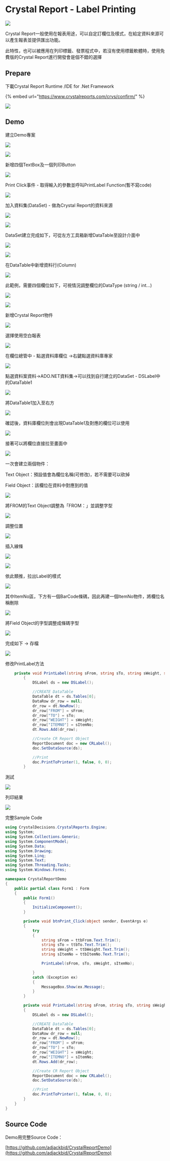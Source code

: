 # Crystal Report - Label Printing

![](../.gitbook/assets/image%20%28157%29.png)

Crystal Report一般使用在報表用途，可以自定訂欄位及樣式，在給定資料來源可以產生報表並提供匯出功能。

此特性，也可以被應用在列印標籤、發票程式中，若沒有使用標籤軟體時，使用免費版的Crystal Report進行開發會是個不錯的選擇

## Prepare

下載Crystal Report Runtime /IDE for .Net Framework

{% embed url="https://www.crystalreports.com/crvs/confirm/" %}

![](../.gitbook/assets/image%20%28308%29.png)

## Demo

建立Demo專案

![](../.gitbook/assets/image%20%28277%29.png)

![](../.gitbook/assets/image%20%2887%29.png)

新增四個TextBox及一個列印Button

![](../.gitbook/assets/image%20%28239%29.png)

Print Click事件 - 取得輸入的參數並呼叫PrintLabel Function\(暫不寫code\)

![](../.gitbook/assets/image%20%28335%29.png)

加入資料集\(DataSet\) - 做為Crystal Report的資料來源

![](../.gitbook/assets/image%20%28281%29.png)

![](../.gitbook/assets/image%20%2892%29.png)

DataSet建立完成如下，可從左方工具箱新增DataTable至設計介面中

![](../.gitbook/assets/image%20%2891%29.png)

![](../.gitbook/assets/image%20%28300%29.png)

在DataTable中新增資料行\(Column\)

![](../.gitbook/assets/image%20%28328%29.png)

此範例，需要四個欄位如下，可視情況調整欄位的DataType \(string / int...\)

![](../.gitbook/assets/image%20%28230%29.png)

![](../.gitbook/assets/image%20%28257%29.png)

新增Crystal Report物件

![](../.gitbook/assets/image%20%2811%29.png)

選擇使用空白報表

![](../.gitbook/assets/image%20%28268%29.png)

在欄位總管中 - 點選資料庫欄位 →右鍵點選資料庫專家

![](../.gitbook/assets/image%20%28229%29.png)

點選資料案資料→ADO.NET資料集→可以找到自行建立的DataSet - DSLabel中的DataTable1

![](../.gitbook/assets/image%20%28188%29.png)

將DataTable1加入至右方

![](../.gitbook/assets/image%20%28106%29.png)

確認後，資料庫欄位則會出現DataTable1及對應的欄位可以使用

![](../.gitbook/assets/image%20%28160%29.png)

接著可以將欄位直接拉至畫面中

![](../.gitbook/assets/image%20%28118%29.png)

一次會建立兩個物件：

Text Object：預設值會為欄位名稱\(可修改\)，若不需要可以砍掉

Field Object：該欄位在資料中對應到的值

![](../.gitbook/assets/image%20%28305%29.png)

將FROM的Text Object調整為「FROM：」並調整字型

![](../.gitbook/assets/image%20%28431%29.png)

調整位置

![](../.gitbook/assets/image%20%28405%29.png)

插入線條

![](../.gitbook/assets/image%20%2832%29.png)

![](../.gitbook/assets/image%20%28379%29.png)

依此類推，拉出Label的樣式

![](../.gitbook/assets/image%20%28363%29.png)

其中ItemNo區，下方有一個BarCode條碼，因此再建一個ItemNo物件，將欄位名稱刪除

![](../.gitbook/assets/image%20%28391%29.png)

將Field Object的字型調整成條碼字型

![](../.gitbook/assets/image%20%28189%29.png)

完成如下 → 存檔

![](../.gitbook/assets/image%20%2881%29.png)

修改PrintLabel方法

```csharp
    private void PrintLabel(string sFrom, string sTo, string sWeight, string sItemNo)
        {
            DSLabel ds = new DSLabel();

            //CREATE DataTable
            DataTable dt = ds.Tables[0];
            DataRow dr_row = null;
            dr_row = dt.NewRow();
            dr_row["FROM"] = sFrom;
            dr_row["TO"] = sTo;
            dr_row["WEIGHT"] = sWeight;
            dr_row["ITEMNO"] = sItemNo;
            dt.Rows.Add(dr_row);

            //Create CR Report Object
            ReportDocument doc = new CRLabel();
            doc.SetDataSource(ds);

            //Print
            doc.PrintToPrinter(1, false, 0, 0);
        }
```

測試

![](../.gitbook/assets/image%20%28169%29.png)

列印結果

![](../.gitbook/assets/image%20%28430%29.png)

完整Sample Code

```csharp
using CrystalDecisions.CrystalReports.Engine;
using System;
using System.Collections.Generic;
using System.ComponentModel;
using System.Data;
using System.Drawing;
using System.Linq;
using System.Text;
using System.Threading.Tasks;
using System.Windows.Forms;

namespace CrystalReportDemo
{
    public partial class Form1 : Form
    {
        public Form1()
        {
            InitializeComponent();
        }

        private void btnPrint_Click(object sender, EventArgs e)
        {
            try
            {
                string sFrom = ttbFrom.Text.Trim();
                string sTo = ttbTo.Text.Trim();
                string sWeight = ttbWeight.Text.Trim();
                string sItemNo = ttbItemNo.Text.Trim();

                PrintLabel(sFrom, sTo, sWeight, sItemNo);

            }
            catch (Exception ex)
            {
                MessageBox.Show(ex.Message);
            }
        }

        private void PrintLabel(string sFrom, string sTo, string sWeight, string sItemNo)
        {
            DSLabel ds = new DSLabel();

            //CREATE DataTable
            DataTable dt = ds.Tables[0];
            DataRow dr_row = null;
            dr_row = dt.NewRow();
            dr_row["FROM"] = sFrom;
            dr_row["TO"] = sTo;
            dr_row["WEIGHT"] = sWeight;
            dr_row["ITEMNO"] = sItemNo;
            dt.Rows.Add(dr_row);

            //Create CR Report Object
            ReportDocument doc = new CRLabel();
            doc.SetDataSource(ds);

            //Print
            doc.PrintToPrinter(1, false, 0, 0);
        }
    }
}

```

## Source Code

Demo用完整Source Code：

[https://github.com/adjackbid/CrystalReportDemo](https://github.com/adjackbid/CrystalReportDemo)

